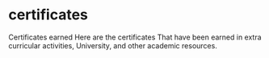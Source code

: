 # certificates
Certificates earned
Here are the certificates That have been earned in extra curricular activities, University, and other academic resources.